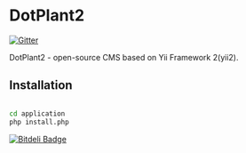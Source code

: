 # DotPlant2

[![Gitter](https://badges.gitter.im/Join%20Chat.svg)](https://gitter.im/DevGroup-ru/dotplant2?utm_source=badge&utm_medium=badge&utm_campaign=pr-badge&utm_content=badge)

DotPlant2 - open-source CMS based on Yii Framework 2(yii2).

## Installation

``` bash

cd application
php install.php

```

[![Bitdeli Badge](https://d2weczhvl823v0.cloudfront.net/DevGroup-ru/dotplant2/trend.png)](https://bitdeli.com/free "Bitdeli Badge")

